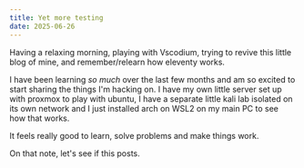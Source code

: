 ```yaml
---
title: Yet more testing
date: 2025-06-26
---
```


Having a relaxing morning, playing with Vscodium, trying to revive this little blog of mine, and remember/relearn how eleventy works.

I have been learning *so much* over the last few months and am so excited to start sharing the things I'm hacking on. I have my own little server set up with proxmox to play with ubuntu, I have a separate little kali lab isolated on its own network and I just installed arch on WSL2 on my main PC to see how that works.

It feels really good to learn, solve problems and make things work.

On that note, let's see if this posts.